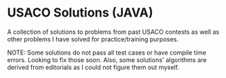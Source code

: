 # USACO Solutions (JAVA)
A collection of solutions to problems from past USACO contests as well as other problems
I have solved for practice/training purposes.

NOTE: Some solutions do not pass all test cases or have compile time errors. Looking to fix
those soon. Also, some solutions' algorithms are derived from editorials as I could not figure
them out myself.